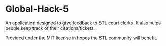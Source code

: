 # Global-Hack-5
An application designed to give feedback to STL court clerks. It also helps people keep track of their citations/tickets.

Provided under the MIT license in hopes the STL community will benefit.
